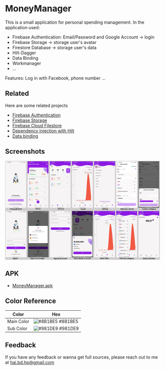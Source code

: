 # MoneyManager

This is a small application for personal spending management.
In the application used:
- Firebase Authentication: Email/Password and Google Account -> login
- Firebase Storage -> storage user's avatar
- Firestore Database -> storage user's data
- Hilt-Dagger
- Data Binding
- Workmanager
- ...

Features: Log in with Facebook, phone number ...

## Related

Here are some related projects

- [Firebase Authentication](https://firebase.google.com/docs/auth)
- [Firebase Storage](https://firebase.google.com/docs/storage)
- [Firebase Cloud Filestore](https://firebase.google.com/docs/firestore)
- [Dependency injection with Hilt](https://developer.android.com/training/dependency-injection/hilt-android)
- [Data binding](https://developer.android.com/topic/libraries/data-binding)

## Screenshots

![App Screenshot](/docs/Capture.PNG)

## APK

* [MoneyManager.apk](https://github.com/HaiBuiDinh/MoneyManager/tree/master/docs/MoneyManagerFirebase.apk)

## Color Reference

| Color             | Hex                                                                |
| ----------------- | ------------------------------------------------------------------ |
| Main Color | ![#8B1BE5](https://via.placeholder.com/10/8B1BE5?text=+) #8B1BE5 |
| Sub Color | ![#981DE9](https://via.placeholder.com/10/981DE9?text=+) #981DE9 |

## Feedback

If you have any feedback or wanna get full sources, please reach out to me at hai.bd.hp@gmail.com

